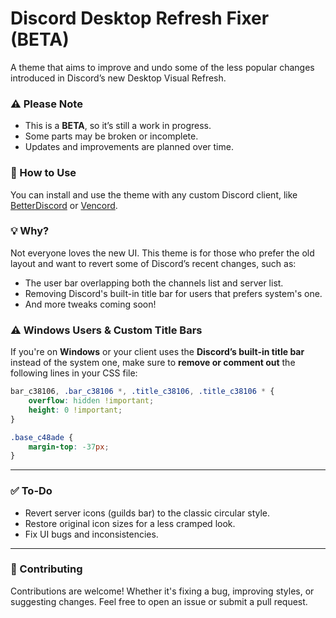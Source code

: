 # Discord Desktop Refresh Fixer (BETA)

A theme that aims to improve and undo some of the less popular changes introduced in Discord’s new Desktop Visual Refresh.

### ⚠️ Please Note
- This is a **BETA**, so it’s still a work in progress.
- Some parts may be broken or incomplete.
- Updates and improvements are planned over time.

### 💾 How to Use
You can install and use the theme with any custom Discord client, like [BetterDiscord](https://betterdiscord.app/) or [Vencord](https://vencord.dev/).

### 💡 Why?
Not everyone loves the new UI. This theme is for those who prefer the old layout and want to revert some of Discord’s recent changes, such as:
- The user bar overlapping both the channels list and server list.
- Removing Discord's built-in title bar for users that prefers system's one.
- And more tweaks coming soon!

### ⚠️ Windows Users & Custom Title Bars

If you're on **Windows** or your client uses the **Discord’s built-in title bar** instead of the system one, make sure to **remove or comment out** the following lines in your CSS file:

```css
bar_c38106, .bar_c38106 *, .title_c38106, .title_c38106 * {
    overflow: hidden !important;
    height: 0 !important;
}

.base_c48ade {
    margin-top: -37px;
}
```

---

### ✅ To-Do
- Revert server icons (guilds bar) to the classic circular style.
- Restore original icon sizes for a less cramped look.
- Fix UI bugs and inconsistencies.

---

### 🤝 Contributing
Contributions are welcome! Whether it's fixing a bug, improving styles, or suggesting changes.
Feel free to open an issue or submit a pull request.
